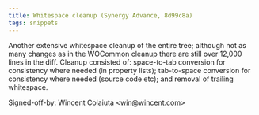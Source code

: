 ```yaml
---
title: Whitespace cleanup (Synergy Advance, 8d99c8a)
tags: snippets
---
```


Another extensive whitespace cleanup of the entire tree; although not as many changes as in the WOCommon cleanup there are still over 12,000 lines in the diff. Cleanup consisted of: space-to-tab conversion for consistency where needed (in property lists); tab-to-space conversion for consistency where needed (source code etc); and removal of trailing whitespace.

Signed-off-by: Wincent Colaiuta &lt;win@wincent.com&gt;
